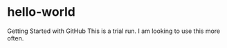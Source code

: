 # hello-world
Getting Started with GitHub
This is a trial run. I am looking to use this more often.
